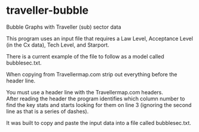 # traveller-bubble
Bubble Graphs with Traveller (sub) sector data

This program uses an input file that requires a Law Level, Acceptance Level (in the Cx data), Tech Level, and Starport.

There is a current example of the file to follow as a model called bubblesec.txt.

When copying from Travellermap.com strip out everything before the header line.

You must use a header line with the Travellermap.com headers.  
After reading the header the program identifies which column number to find the key stats and starts looking for them on line 3 (ignoring the second line as that is a series of dashes).

It was built to copy and paste the input data into a file called bubblesec.txt.  
